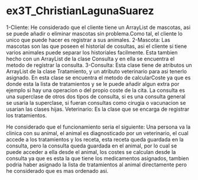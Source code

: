 # ex3T_ChristianLagunaSuarez
1-Cliente: He considerado que el cliente tiene un ArrayList de mascotas, asi se puede añadir o eliminar mascotas sin problema.Como tal, el cliente lo unico que puede hacer es registrar a sus animales.
2-Mascota: Las mascotas son las que poseen el historial de cosultas, asi el cliente si tiene varios animales puede separar los historiales facilmente. Esta tambien hecho con un ArrayList de la clase Consulta y en ella se encuentra el metodo de registrar la consulta.
3-Consulta: Esta clase tiene de atributos un ArrayList de la clase Tratamiento, y un atributo veterinario para asi tenerlo asignado. 
En esta clase se encuentra el metodo de calcularCoste ya que es donde esta la lista de tratamientos y se le puede añadir algun extra por ejemplo si hay una operacion o del propio coste de la cita.
La consulta es una superclase de otros dos tipos de consulta, si es una consulta general se usaria la superclase, si fueran consultas como cirugia o vacunacion se usarian las clases hijas.
Veterinario: Es la clase que se encarga de registrar los tratamientos.

He considerado que el funcionamiento seria el siguiente: Una persona va la clinica con su animal, el animal es diagnosticado por un veterinario, el cual accede a los tratamientos y los receta, esta receta queda guardada en la consulta, pero la consulta queda guardada en el animal, por lo cual se puede acceder a ella desde el animal, los costes se calculan desde la consulta ya que es esta la que tiene los medicamentos asignados, tambien podria haber asignado la lista de tratamientos al animal directamente pero he considerado que es mas ordenado asi.
